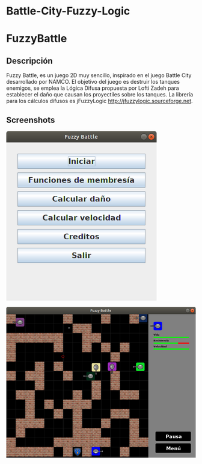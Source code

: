 # Battle-City-Fuzzy-Logic
FuzzyBattle
===========

Descripción
-----------
Fuzzy Battle, es un juego 2D muy sencillo, inspirado en el juego
Battle City desarrollado por NAMCO. El objetivo del juego es destruir
los tanques enemigos, se emplea la Lógica Difusa propuesta por Lofti Zadeh
para establecer el daño que causan los proyectiles sobre los tanques.
La librería para los cálculos difusos es jFuzzyLogic
http://jfuzzylogic.sourceforge.net.


Screenshots
------------
![](documents/screenshots/screenshot-1.png)

![](documents/screenshots/screenshot-2.png)

